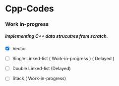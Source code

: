 # Cpp-Codes

### Work in-progress 


##### implementing C++ data strucutres from scratch.

- [x] Vector
- [ ] Single Linked-list ( Work-in-progress ) ( Delayed ) 
- [ ] Double Linked-list (Delayed)
- [ ] Stack ( Work-in-progress)

